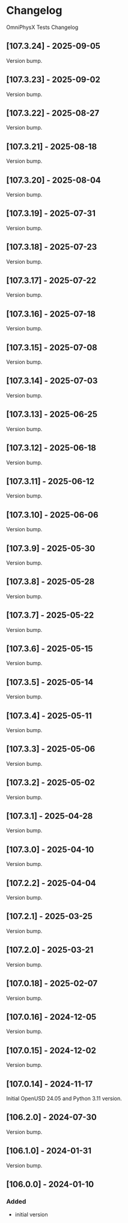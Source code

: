 # Changelog
OmniPhysX Tests Changelog

## [107.3.24] - 2025-09-05
Version bump.

## [107.3.23] - 2025-09-02
Version bump.

## [107.3.22] - 2025-08-27
Version bump.

## [107.3.21] - 2025-08-18
Version bump.

## [107.3.20] - 2025-08-04
Version bump.

## [107.3.19] - 2025-07-31
Version bump.

## [107.3.18] - 2025-07-23
Version bump.

## [107.3.17] - 2025-07-22
Version bump.

## [107.3.16] - 2025-07-18
Version bump.

## [107.3.15] - 2025-07-08
Version bump.

## [107.3.14] - 2025-07-03
Version bump.

## [107.3.13] - 2025-06-25
Version bump.

## [107.3.12] - 2025-06-18
Version bump.

## [107.3.11] - 2025-06-12
Version bump.

## [107.3.10] - 2025-06-06
Version bump.

## [107.3.9] - 2025-05-30
Version bump.

## [107.3.8] - 2025-05-28
Version bump.

## [107.3.7] - 2025-05-22
Version bump.

## [107.3.6] - 2025-05-15
Version bump.

## [107.3.5] - 2025-05-14
Version bump.

## [107.3.4] - 2025-05-11
Version bump.

## [107.3.3] - 2025-05-06
Version bump.

## [107.3.2] - 2025-05-02
Version bump.

## [107.3.1] - 2025-04-28
Version bump.

## [107.3.0] - 2025-04-10
Version bump.

## [107.2.2] - 2025-04-04
Version bump.

## [107.2.1] - 2025-03-25
Version bump.

## [107.2.0] - 2025-03-21
Version bump.

## [107.0.18] - 2025-02-07
Version bump.

## [107.0.16] - 2024-12-05
Version bump.

## [107.0.15] - 2024-12-02
Version bump.

## [107.0.14] - 2024-11-17
Initial OpenUSD 24.05 and Python 3.11 version.

## [106.2.0] - 2024-07-30
Version bump.

## [106.1.0] - 2024-01-31
Version bump.

## [106.0.0] - 2024-01-10
### Added
- initial version
